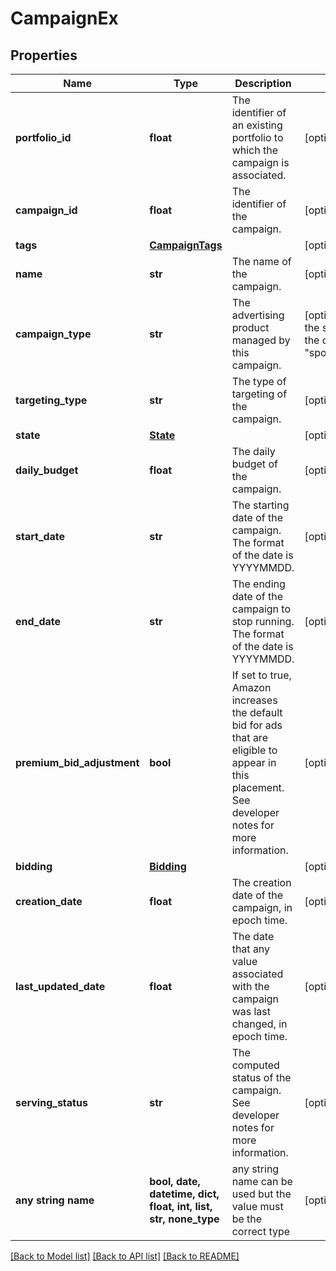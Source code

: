 # CampaignEx


## Properties
Name | Type | Description | Notes
------------ | ------------- | ------------- | -------------
**portfolio_id** | **float** | The identifier of an existing portfolio to which the campaign is associated. | [optional] 
**campaign_id** | **float** | The identifier of the campaign. | [optional] 
**tags** | [**CampaignTags**](CampaignTags.md) |  | [optional] 
**name** | **str** | The name of the campaign. | [optional] 
**campaign_type** | **str** | The advertising product managed by this campaign. | [optional]  if omitted the server will use the default value of "sponsoredProducts"
**targeting_type** | **str** | The type of targeting of the campaign. | [optional] 
**state** | [**State**](State.md) |  | [optional] 
**daily_budget** | **float** | The daily budget of the campaign. | [optional] 
**start_date** | **str** | The starting date of the campaign. The format of the date is YYYYMMDD. | [optional] 
**end_date** | **str** | The ending date of the campaign to stop running. The format of the date is YYYYMMDD. | [optional] 
**premium_bid_adjustment** | **bool** | If set to true, Amazon increases the default bid for ads that are eligible to appear in this placement. See developer notes for more information. | [optional] 
**bidding** | [**Bidding**](Bidding.md) |  | [optional] 
**creation_date** | **float** | The creation date of the campaign, in epoch time. | [optional] 
**last_updated_date** | **float** | The date that any value associated with the campaign was last changed, in epoch time. | [optional] 
**serving_status** | **str** | The computed status of the campaign. See developer notes for more information. | [optional] 
**any string name** | **bool, date, datetime, dict, float, int, list, str, none_type** | any string name can be used but the value must be the correct type | [optional]

[[Back to Model list]](../README.md#documentation-for-models) [[Back to API list]](../README.md#documentation-for-api-endpoints) [[Back to README]](../README.md)


